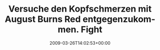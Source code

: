 ---
retweeted: false
source: <a href="http://twitter.com" rel="nofollow">Twitter Web Client</a>
entities:
  hashtags: []
  symbols: []
  user_mentions: []
  urls: []
display_text_range:
- '0'
- '87'
favorite_count: '0'
id_str: '1394449064'
truncated: false
retweet_count: '0'
id: '1394449064'
created_at: Thu Mar 26 14:02:53 +0000 2009
favorited: false
full_text: Versuche den Kopfschmerzen mit August Burns Red entgegenzukommen. Fight
  fire with fire.
lang: de
tags:
- pesos/twitter
date: '2009-03-26T14:02:53+00:00'
src: https://twitter.com/bascht/status/1394449064
original_url: https://twitter.com/bascht/status/1394449064
type: twitter_tweet
text: Versuche den Kopfschmerzen mit August Burns Red entgegenzukommen. Fight fire
  with fire.
title: Versuche den Kopfschmerzen mit August Burns Red entgegenzukommen. Fight

---